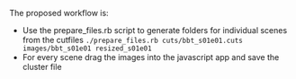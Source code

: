 The proposed workflow is:
  - Use the prepare_files.rb script to generate folders for individual scenes from the cutfiles
     `./prepare_files.rb cuts/bbt_s01e01.cuts images/bbt_s01e01 resized_s01e01`
  - For every scene drag the images into the javascript app and save the cluster file
